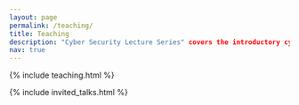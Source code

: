 ```yaml
---
layout: page
permalink: /teaching/
title: Teaching
description: "Cyber Security Lecture Series" covers the introductory cybersecurity topics I've curated as part of the CSETT.
nav: true
---
```



{% include teaching.html %}

{% include invited_talks.html %}